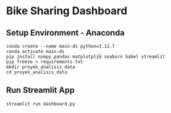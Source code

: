 # Bike Sharing Dashboard

## Setup Environment - Anaconda
```
conda create --name main-ds python=3.12.7
conda activate main-ds
pip install numpy pandas matplotplib seaborn babel streamlit
pip freeze > requirements.txt
mkdir proyek_analisis_data
cd proyek_analisis_data
```

## Run Streamlit App
```
streamlit run dashboard.py
```

